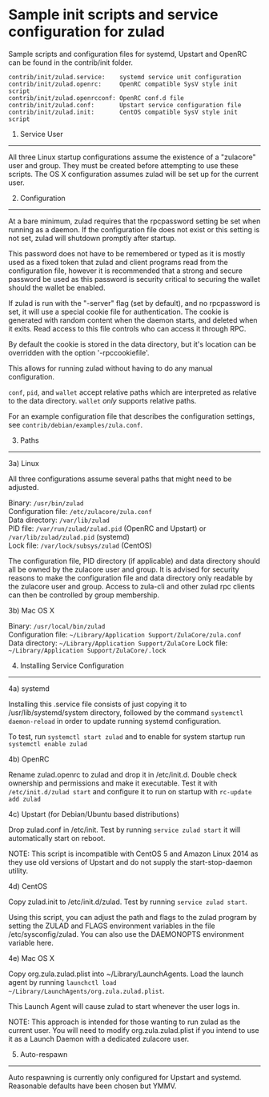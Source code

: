 Sample init scripts and service configuration for zulad
==========================================================

Sample scripts and configuration files for systemd, Upstart and OpenRC
can be found in the contrib/init folder.

    contrib/init/zulad.service:    systemd service unit configuration
    contrib/init/zulad.openrc:     OpenRC compatible SysV style init script
    contrib/init/zulad.openrcconf: OpenRC conf.d file
    contrib/init/zulad.conf:       Upstart service configuration file
    contrib/init/zulad.init:       CentOS compatible SysV style init script

1. Service User
---------------------------------

All three Linux startup configurations assume the existence of a "zulacore" user
and group.  They must be created before attempting to use these scripts.
The OS X configuration assumes zulad will be set up for the current user.

2. Configuration
---------------------------------

At a bare minimum, zulad requires that the rpcpassword setting be set
when running as a daemon.  If the configuration file does not exist or this
setting is not set, zulad will shutdown promptly after startup.

This password does not have to be remembered or typed as it is mostly used
as a fixed token that zulad and client programs read from the configuration
file, however it is recommended that a strong and secure password be used
as this password is security critical to securing the wallet should the
wallet be enabled.

If zulad is run with the "-server" flag (set by default), and no rpcpassword is set,
it will use a special cookie file for authentication. The cookie is generated with random
content when the daemon starts, and deleted when it exits. Read access to this file
controls who can access it through RPC.

By default the cookie is stored in the data directory, but it's location can be overridden
with the option '-rpccookiefile'.

This allows for running zulad without having to do any manual configuration.

`conf`, `pid`, and `wallet` accept relative paths which are interpreted as
relative to the data directory. `wallet` *only* supports relative paths.

For an example configuration file that describes the configuration settings,
see `contrib/debian/examples/zula.conf`.

3. Paths
---------------------------------

3a) Linux

All three configurations assume several paths that might need to be adjusted.

Binary:              `/usr/bin/zulad`  
Configuration file:  `/etc/zulacore/zula.conf`  
Data directory:      `/var/lib/zulad`  
PID file:            `/var/run/zulad/zulad.pid` (OpenRC and Upstart) or `/var/lib/zulad/zulad.pid` (systemd)  
Lock file:           `/var/lock/subsys/zulad` (CentOS)  

The configuration file, PID directory (if applicable) and data directory
should all be owned by the zulacore user and group.  It is advised for security
reasons to make the configuration file and data directory only readable by the
zulacore user and group.  Access to zula-cli and other zulad rpc clients
can then be controlled by group membership.

3b) Mac OS X

Binary:              `/usr/local/bin/zulad`  
Configuration file:  `~/Library/Application Support/ZulaCore/zula.conf`  
Data directory:      `~/Library/Application Support/ZulaCore`
Lock file:           `~/Library/Application Support/ZulaCore/.lock`

4. Installing Service Configuration
-----------------------------------

4a) systemd

Installing this .service file consists of just copying it to
/usr/lib/systemd/system directory, followed by the command
`systemctl daemon-reload` in order to update running systemd configuration.

To test, run `systemctl start zulad` and to enable for system startup run
`systemctl enable zulad`

4b) OpenRC

Rename zulad.openrc to zulad and drop it in /etc/init.d.  Double
check ownership and permissions and make it executable.  Test it with
`/etc/init.d/zulad start` and configure it to run on startup with
`rc-update add zulad`

4c) Upstart (for Debian/Ubuntu based distributions)

Drop zulad.conf in /etc/init.  Test by running `service zulad start`
it will automatically start on reboot.

NOTE: This script is incompatible with CentOS 5 and Amazon Linux 2014 as they
use old versions of Upstart and do not supply the start-stop-daemon utility.

4d) CentOS

Copy zulad.init to /etc/init.d/zulad. Test by running `service zulad start`.

Using this script, you can adjust the path and flags to the zulad program by
setting the ZULAD and FLAGS environment variables in the file
/etc/sysconfig/zulad. You can also use the DAEMONOPTS environment variable here.

4e) Mac OS X

Copy org.zula.zulad.plist into ~/Library/LaunchAgents. Load the launch agent by
running `launchctl load ~/Library/LaunchAgents/org.zula.zulad.plist`.

This Launch Agent will cause zulad to start whenever the user logs in.

NOTE: This approach is intended for those wanting to run zulad as the current user.
You will need to modify org.zula.zulad.plist if you intend to use it as a
Launch Daemon with a dedicated zulacore user.

5. Auto-respawn
-----------------------------------

Auto respawning is currently only configured for Upstart and systemd.
Reasonable defaults have been chosen but YMMV.
